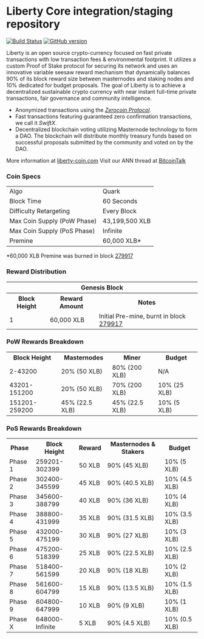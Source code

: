 Liberty Core integration/staging repository
=====================================

[![Build Status](https://travis-ci.org/project-liberty/Liberty.svg?branch=master)](https://travis-ci.org/project-liberty/Liberty) [![GitHub version](https://badge.fury.io/gh/Liberty-Project%2FXLBX.svg)](https://badge.fury.io/gh/Liberty-Project%2Fwallet)

Liberty is an open source crypto-currency focused on fast private transactions with low transaction fees & environmental footprint.  It utilizes a custom Proof of Stake protocol for securing its network and uses an innovative variable seesaw reward mechanism that dynamically balances 90% of its block reward size between masternodes and staking nodes and 10% dedicated for budget proposals. The goal of Liberty is to achieve a decentralized sustainable crypto currency with near instant full-time private transactions, fair governance and community intelligence.
- Anonymized transactions using the [_Zerocoin Protocol_](http://www.liberty-coin.com/xlbz).
- Fast transactions featuring guaranteed zero confirmation transactions, we call it _SwiftX_.
- Decentralized blockchain voting utilizing Masternode technology to form a DAO. The blockchain will distribute monthly treasury funds based on successful proposals submitted by the community and voted on by the DAO.

More information at [liberty-coin.com](http://www.liberty-coin.com) Visit our ANN thread at [BitcoinTalk](http://www.bitcointalk.org/index.php?topic=1262920)

### Coin Specs
<table>
<tr><td>Algo</td><td>Quark</td></tr>
<tr><td>Block Time</td><td>60 Seconds</td></tr>
<tr><td>Difficulty Retargeting</td><td>Every Block</td></tr>
<tr><td>Max Coin Supply (PoW Phase)</td><td>43,199,500 XLB</td></tr>
<tr><td>Max Coin Supply (PoS Phase)</td><td>Infinite</td></tr>
<tr><td>Premine</td><td>60,000 XLB*</td></tr>
</table>

*60,000 XLB Premine was burned in block [279917](http://www.presstab.pw/phpexplorer/Liberty/block.php?blockhash=206d9cfe859798a0b0898ab00d7300be94de0f5469bb446cecb41c3e173a57e0)

### Reward Distribution

<table>
<th colspan=4>Genesis Block</th>
<tr><th>Block Height</th><th>Reward Amount</th><th>Notes</th></tr>
<tr><td>1</td><td>60,000 XLB</td><td>Initial Pre-mine, burnt in block <a href="http://www.presstab.pw/phpexplorer/Liberty/block.php?blockhash=206d9cfe859798a0b0898ab00d7300be94de0f5469bb446cecb41c3e173a57e0">279917</a></td></tr>
</table>

### PoW Rewards Breakdown

<table>
<th>Block Height</th><th>Masternodes</th><th>Miner</th><th>Budget</th>
<tr><td>2-43200</td><td>20% (50 XLB)</td><td>80% (200 XLB)</td><td>N/A</td></tr>
<tr><td>43201-151200</td><td>20% (50 XLB)</td><td>70% (200 XLB)</td><td>10% (25 XLB)</td></tr>
<tr><td>151201-259200</td><td>45% (22.5 XLB)</td><td>45% (22.5 XLB)</td><td>10% (5 XLB)</td></tr>
</table>

### PoS Rewards Breakdown

<table>
<th>Phase</th><th>Block Height</th><th>Reward</th><th>Masternodes & Stakers</th><th>Budget</th>
<tr><td>Phase 1</td><td>259201-302399</td><td>50 XLB</td><td>90% (45 XLB)</td><td>10% (5 XLB)</td></tr>
<tr><td>Phase 2</td><td>302400-345599</td><td>45 XLB</td><td>90% (40.5 XLB)</td><td>10% (4.5 XLB)</td></tr>
<tr><td>Phase 3</td><td>345600-388799</td><td>40 XLB</td><td>90% (36 XLB)</td><td>10% (4 XLB)</td></tr>
<tr><td>Phase 4</td><td>388800-431999</td><td>35 XLB</td><td>90% (31.5 XLB)</td><td>10% (3.5 XLB)</td></tr>
<tr><td>Phase 5</td><td>432000-475199</td><td>30 XLB</td><td>90% (27 XLB)</td><td>10% (3 XLB)</td></tr>
<tr><td>Phase 6</td><td>475200-518399</td><td>25 XLB</td><td>90% (22.5 XLB)</td><td>10% (2.5 XLB)</td></tr>
<tr><td>Phase 7</td><td>518400-561599</td><td>20 XLB</td><td>90% (18 XLB)</td><td>10% (2 XLB)</td></tr>
<tr><td>Phase 8</td><td>561600-604799</td><td>15 XLB</td><td>90% (13.5 XLB)</td><td>10% (1.5 XLB)</td></tr>
<tr><td>Phase 9</td><td>604800-647999</td><td>10 XLB</td><td>90% (9 XLB)</td><td>10% (1 XLB)</td></tr>
<tr><td>Phase X</td><td>648000-Infinite</td><td>5 XLB</td><td>90% (4.5 XLB)</td><td>10% (0.5 XLB)</td></tr>
</table>
